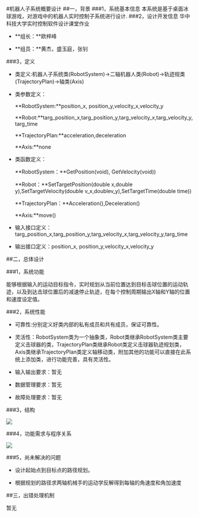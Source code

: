 #机器人子系统概要设计
##一，背景
###1，系统基本信息
本系统是基于桌面冰球游戏，对游戏中的机器人实时控制子系统进行设计.
###2，设计开发信息
华中科技大学实时控制软件设计课堂作业

* **组长：**欧梓峰

* **组员：**黄杰，盛玉庭，张钊

###3，定义

* 类定义:机器人子系统类(RobotSystem)->二轴机器人类(Robot)->轨迹规类(TrajectoryPlan)->轴类(Axis)

* 类参数定义：
 
     **RobotSystem:**position\_x, position\_y,velocity\_x,velocity\_y

     **Robot:**targ\_position\_x,targ\_position\_y,targ\_velocity\_x,targ\_velocity\_y,targ\_time
     
     **TrajectoryPlan:**acceleration,deceleration

     **Axis:**none

* 类函数定义：

     **RobotSystem：**GetPosition(void), GetVelocity(void))

     **Robot：**SetTargetPosition(double x,double y),SetTargetVelocity(double v\_x,doublev\_y),SetTargetTime(double time))
  
     **TrajectoryPlan：**Acceleration(),Deceleration()

     **Axis:**move()

* 输入接口定义：targ\_position\_x,targ\_position\_y,targ\_velocity\_x,targ\_velocity\_y,targ\_time

* 输出接口定义：position\_x, position\_y,velocity\_x,velocity\_y


##二，总体设计

###1，系统功能

能够根据输入的运动目标指令，实时规划从当前位置达到目标击球位置的运动轨迹，以及到达击球位置后的减速停止轨迹，在每个控制周期输出X轴和Y轴的位置和速度设定值。

###2，系统性能

* 可靠性:分别定义好类内部的私有成员和共有成员，保证可靠性。

* 灵活性：RobotSystem类为一个抽象类，Robot类继承RobotSystem类主要定义击球器的类，TrajectoryPlan类继承Robot类定义击球器轨迹规划类，Axis类继承TrajectoryPlan类定义轴移动类，附加其他的功能可以直接在此系统上添加类，进行功能完善，具有灵活性。

* 输入输出要求：暂无

* 数据管理要求：暂无

* 故障处理要求：暂无

###3，结构

![](http://images2015.cnblogs.com/blog/1069362/201612/1069362-20161230143936820-1014923725.png)



###4，功能需求与程序关系

![](http://images2015.cnblogs.com/blog/1069362/201612/1069362-20161230145139836-871844856.png)



###5，尚未解决的问题

* 设计起始点到目标点的路径规划。

* 根据规划的路径求两轴机械手的运动学反解得到每轴的角速度和角加速度


##三，出错处理机制

暂无
